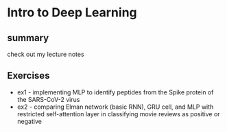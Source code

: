 # Intro to Deep Learning
## summary
check out my lecture notes

## Exercises
* ex1 - implementing MLP to identify peptides from the Spike protein of the SARS-CoV-2 virus
* ex2 - comparing Elman network (basic RNN), GRU cell, and MLP with restricted self-attention layer in classifying movie reviews as positive or negative
